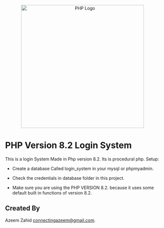 <p align="center"><a href="https://php.net" target="_blank"><img src="https://www.php.net/images/logos/php-logo.svg" width="400" alt="PHP Logo"></a></p>

# PHP Version 8.2 Login System

This is a login System Made in Php version 8.2. Its is procedural php.
Setup:

- Create a database Called login_system in your mysql or phpmyadmin.

- Check the credentials in database folder in this project.

- Make sure you are using the PHP VERSION 8.2. because it uses some default built in functions of version 8.2.

## Created By

Azeem Zahid
[connectingazeem@gmail.com](mailto:connectingazeem@gmail.com).
